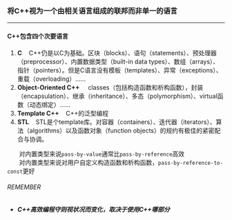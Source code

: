 ### 将C++视为一个由相关语言组成的联邦而非单一的语言
---
#### C++包含四个次要语言
1. **C**&nbsp;&nbsp;&nbsp;&nbsp;C++仍是以C为基础。区块（blocks）、语句（statements）、预处理器（preprocessor）、内置数据类型（built-in data types）、数组（arrays）、指针（pointers）。但是C语言没有模板（templates）、异常（exceptions）、重载（overloading）……
2. **Object-Oriented C++** &nbsp;&nbsp;&nbsp;&nbsp;classes（包括构造函数和析构函数），封装（encapsulation）、继承（inheritance）、多态（polymorphism）、virtual函数（动态绑定）……
3. **Template C++**&nbsp;&nbsp;&nbsp;&nbsp;C++的泛型编程
4. **STL**&nbsp;&nbsp;&nbsp;&nbsp;STL是个template库。对容器（containers）、迭代器（iterators）、算法（algorithms）以及函数对象（function objects）的规约有极佳的紧密配合与协调。  

&nbsp;&nbsp;&nbsp;&nbsp;&nbsp;&nbsp;&nbsp;对内置类型来说`pass-by-value`通常比`pass-by-reference`高效  
&nbsp;&nbsp;&nbsp;&nbsp;&nbsp;&nbsp;&nbsp;对内置类型来说对用户自定义构造函数和析构函数，`pass-by-reference-to-const`更好


###### REMEMBER
- ***C++高效编程守则视状况而变化，取决于使用C++哪部分***
